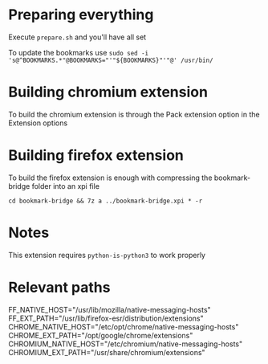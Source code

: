 # Preparing everything
Execute `prepare.sh` and you'll have all set

To update the bookmarks use `sudo sed -i 's@^BOOKMARKS.*"@BOOKMARKS="'"${BOOKMARKS}"'"@' /usr/bin/`

# Building chromium extension
To build the chromium extension is through the Pack extension option in the Extension options

# Building firefox extension
To build the firefox extension is enough with compressing the bookmark-bridge folder into an xpi file
```
cd bookmark-bridge && 7z a ../bookmark-bridge.xpi * -r
```

# Notes
This extension requires `python-is-python3` to work properly

# Relevant paths
FF_NATIVE_HOST="/usr/lib/mozilla/native-messaging-hosts"
FF_EXT_PATH="/usr/lib/firefox-esr/distribution/extensions"
CHROME_NATIVE_HOST="/etc/opt/chrome/native-messaging-hosts"
CHROME_EXT_PATH="/opt/google/chrome/extensions"
CHROMIUM_NATIVE_HOST="/etc/chromium/native-messaging-hosts"
CHROMIUM_EXT_PATH="/usr/share/chromium/extensions"

